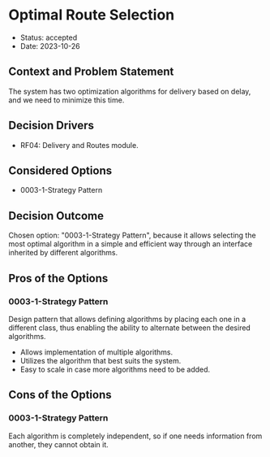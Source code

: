 # Optimal Route Selection

* Status: accepted
* Date: 2023-10-26

## Context and Problem Statement

The system has two optimization algorithms for delivery based on delay, and we need to minimize this time.

## Decision Drivers

* RF04: Delivery and Routes module.

## Considered Options

* 0003-1-Strategy Pattern

## Decision Outcome

Chosen option: "0003-1-Strategy Pattern", because it allows selecting the most optimal algorithm in a simple and efficient way through an interface inherited by different algorithms.

## Pros of the Options

### 0003-1-Strategy Pattern

Design pattern that allows defining algorithms by placing each one in a different class, thus enabling the ability to alternate between the desired algorithms.

* Allows implementation of multiple algorithms.
* Utilizes the algorithm that best suits the system.
* Easy to scale in case more algorithms need to be added.

## Cons of the Options

### 0003-1-Strategy Pattern

Each algorithm is completely independent, so if one needs information from another, they cannot obtain it.